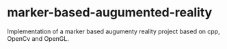 # marker-based-augumented-reality
Implementation of a marker based augumenty reality project based on cpp, OpenCv and OpenGL.
